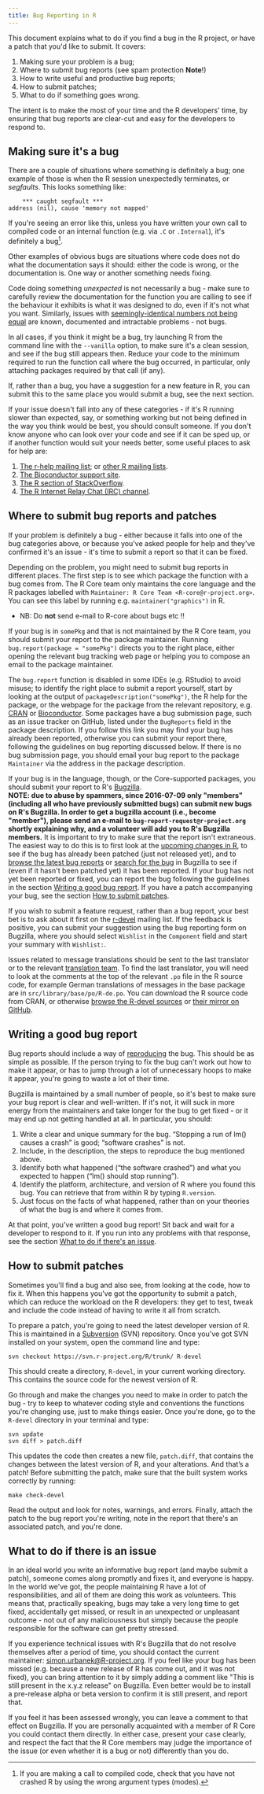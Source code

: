 ```yaml
---
title: Bug Reporting in R
---
```


This document explains what to do if you find a bug in the R project, or have a patch that you'd like to submit. It covers:

 1. Making sure your problem is a bug;
 2. Where to submit bug reports (see spam protection **Note**!)
 3. How to write useful and productive bug reports;
 4. How to submit patches;
 5. What to do if something goes wrong.

The intent is to make the most of your time and the R developers' time, by ensuring that bug reports are clear-cut and easy for the developers to respond to.

## Making sure it's a bug

There are a couple of situations where something is definitely a bug; one example of those is when the R session unexpectedly terminates, or *segfaults*. This looks something like:

        *** caught segfault ***
    address (nil), cause 'memory not mapped'

If you're seeing an error like this, unless you have written your own call to compiled code or an internal function (e.g. via `.C` or `.Internal`), it's definitely a bug[^1].

[^1]: If you are making a call to compiled code, check that you have not crashed R by using the wrong argument types (modes).

Other examples of obvious bugs are situations where code does not do what the documentation says it should: either the code is wrong, or the documentation is. One way or another something needs fixing.

Code doing something *unexpected* is not necessarily a bug - make sure to carefully review the documentation for the function you are calling to see if the behaviour it exhibits is what it was designed to do, even if it's not what you want. Similarly, issues with [seemingly-identical numbers not being equal](https://cran.r-project.org/doc/FAQ/R-FAQ.html#Why-doesn_0027t-R-think-these-numbers-are-equal_003f) are known, documented and intractable problems - not bugs.

In all cases, if you think it might be a bug, try launching R from the command line with the `--vanilla` option, to make sure it's a clean session, and see if the bug still appears then. Reduce your code to the minimum required to run the function call where the bug occurred, in particular, only attaching packages required by that call (if any).

If, rather than a bug, you have a suggestion for a new feature in R, you can submit this to the same place you would submit a bug, see the next section.

If your issue doesn't fall into any of these categories - if it's R running slower than expected, say, or something working but not being defined in the way you think would be best, you should consult someone. If you don't know anyone who can look over your code and see if it can be sped up, or if another function would suit your needs better, some useful places to ask for help are:

 1. [The r-help mailing list](https://stat.ethz.ch/mailman/listinfo/r-help); or [other R mailing lists](https://www.r-project.org/mail.html).
 2. [The Bioconductor support site](https://support.bioconductor.org/).
 3. [The R section of StackOverflow](http://stackoverflow.com/questions/tagged/r).
 4. [The R Internet Relay Chat (IRC) channel](http://webchat.freenode.net/?channels=#R).

## Where to submit bug reports and patches

If your problem is definitely a bug - either because it falls into one of the bug categories above, or because you've asked people for help and they've confirmed it's an issue - it's time to submit a report so that it can be fixed.

Depending on the problem, you might need to submit bug reports in different places. The first step is to see which package the function with a bug comes from. The R Core team only maintains the core language and the R packages
labelled with `Maintainer: R Core Team <R-core@r-project.org>`. You can see
this label by running e.g. `maintainer("graphics")` in R.
 * NB: Do **not** send e-mail to R-core about bugs etc !!

If your bug is in `somePkg` and that is not maintained by the R Core team, you should submit your report to the package maintainer. Running `bug.report(package = "somePkg")`
directs you to the right place,
either opening the relevant bug tracking web page or helping you to compose an email to the package maintainer.

The `bug.report` function is disabled in some IDEs (e.g. RStudio) to avoid misuse; to identify the right place to submit a report yourself, start by looking at the output of `packageDescription("somePkg")`,
the R help for the package, or the webpage for the package from the relevant repository, e.g. [CRAN](https://cran.r-project.org/web/packages/available_packages_by_name.html) or [Bioconductor](https://www.bioconductor.org/packages/release/BiocViews.html#___Software). Some packages have a bug submission page, such as an issue tracker on GitHub, listed under the `BugReports` field in the package description. If you follow this link you may find your bug has already been reported, otherwise you can submit your report there, following the guidelines on bug reporting discussed below. If there is no bug submission page, you should email your bug report to the package `Maintainer` via the address in the package description.

If your bug is in the language, though, or the Core-supported packages, you should submit your report to R's [Bugzilla](https://bugs.r-project.org/bugzilla3/).  
**NOTE: due to abuse by spammers, since 2016-07-09 only "members" (including all who have previously submitted bugs) can submit new bugs on R's Bugzilla.
In order to get a bugzilla account (i.e., become "member"), please send an e-mail to
`bug-report-request@r-project.org` shortly explaining why, and a volunteer will add you to R's Bugzilla members.**
It is important to try to make sure that the report isn't extraneous. The easiest way to do this is to first look at the [upcoming changes in R](https://svn.r-project.org/R/trunk/doc/NEWS.Rd), to see if the bug has already been patched (just not released yet), and to [browse the latest bug reports](https://bugs.r-project.org/bugzilla/buglist.cgi?bug_file_loc_type=allwordssubstr&bug_status=NEW&bug_status=ASSIGNED&bug_status=REOPENED&bug_status=UNCONFIRMED&bugidtype=include&chfieldto=Now&cmdtype=doit&emailassigned_to1=1&emailassigned_to2=1&emailcc2=1&emailreporter2=1&emailtype1=substring&emailtype2=substring&field0-0-0=noop&long_desc_type=substring&order=bugs.delta_ts%20desc&query_format=advanced&short_desc_type=allwordssubstr&type0-0-0=noop) or [search for the bug](https://bugs.r-project.org/bugzilla/query.cgi) in Bugzilla to see if (even if it hasn't been patched yet) it has been reported. If your bug has not yet been reported or fixed, you can report the bug following the guidelines in the section [Writing a good bug report](#writing-a-good-bug-report). If you have a patch accompanying your bug, see the section [How to submit patches](#how-to-submit-patches).


If you wish to submit a feature request, rather than a bug report, your best bet is to ask about it first on the [r-devel](https://stat.ethz.ch/mailman/listinfo/r-devel) mailing list. If the feedback is positive, you can submit your suggestion using the bug reporting form on Bugzilla, where you should select `Wishlist` in the `Component` field and start your summary with `Wishlist:`.

Issues related to message translations should be sent to the last translator or to the relevant [translation team](https://developer.r-project.org/TranslationTeams.html). To find the last translator, you will need to look at the comments at the top of the relevant `.po` file in the R source code, for example German translations of messages in the base package are in `src/library/base/po/R-de.po`. You can download the R source code from CRAN, or otherwise [browse the R-devel sources](https://svn.r-project.org/R/trunk/) or [their mirror on GitHub](https://github.com/wch/r-source).

## Writing a good bug report

Bug reports should include a way of [reproducing](https://en.wikipedia.org/wiki/Reproducibility) the bug. This should be as simple as possible. If the person trying to fix the bug can't work out how to make it appear, or has to jump through a lot of unnecessary hoops to make it appear, you're going to waste a lot of their time.

Bugzilla is maintained by a small number of people, so it's best to make sure your bug report is clear and well-written. If it's not, it will suck in more energy from the maintainers and take longer for the bug to get fixed - or it may end up not getting handled at all. In particular, you should:

 1. Write a clear and unique summary for the bug. “Stopping a run of lm() causes a crash” is good; “software crashes” is not.
 2. Include, in the description, the steps to reproduce the bug mentioned above.
 3. Identify both what happened (“the software crashed”) and what you expected to happen (“lm() should stop running”).
 4. Identify the platform, architecture, and version of R where you found this bug. You can retrieve that from within R by typing `R.version`.
 5. Just focus on the facts of what happened, rather than on your theories of what the bug is and where it comes from.

At that point, you've written a good bug report! Sit back and wait for a
developer to respond to it. If you run into any problems with that
response, see the section
[What to do if there's an issue](#what-to-do-if-there-is-an-issue).

## How to submit patches

Sometimes you'll find a bug and also see, from looking at the code, how to fix it. When this happens you've got the opportunity to submit a patch, which can reduce the workload on the R developers: they get to test, tweak and include the code instead of having to write it all from scratch.

To prepare a patch, you're going to need the latest developer version of R. This is maintained in a [Subversion](http://subversion.apache.org/) (SVN) repository. Once you've got SVN installed on your system, open the command line and type:

    svn checkout https://svn.r-project.org/R/trunk/ R-devel

This should create a directory, `R-devel`, in your current working directory. This contains the source code for the newest version of R.

Go through and make the changes you need to make in order to patch the bug - try to keep to whatever coding style and conventions the functions you're changing use, just to make things easier. Once you're done, go to the `R-devel` directory in your terminal and type:

    svn update
    svn diff > patch.diff

This updates the code then creates a new file, `patch.diff`, that contains the changes between the latest version of R, and your alterations. 
And that’s a patch! Before submitting the patch, make sure that the built system works correctly by running:

	make check-devel

Read the output and look for notes, warnings, and errors. Finally, attach the patch to the bug report you're writing, note in the report that there's an associated patch, and you're done.

## What to do if there is an issue

In an ideal world you write an informative bug report (and maybe submit a patch), someone comes along promptly and fixes it, and everyone is happy. In the world we've got, the people maintaining R have a lot of responsibilities, and all of them are doing this work as volunteers. This means that, practically speaking, bugs may take a very long time to get fixed, accidentally get missed, or result in an unexpected or unpleasant outcome - not out of any maliciousness but simply because the people responsible for the software can get pretty stressed.

If you experience technical issues with R's Bugzilla that do not resolve themselves after a period of time, you should contact the current maintainer:  [simon.urbanek@R-project.org](mailto:simon.urbanek@R-project.org). If you feel like your bug has been missed (e.g. because a new release of R has come out, and it was not fixed), you can bring attention to it by simply adding a comment like "This is still present in the x.y.z release" on Bugzilla.
Even better would be to install a pre-release alpha or beta version to confirm it is still present, and report that.

If you feel it has been assessed wrongly, you can leave a comment to that effect on Bugzilla.  If you are personally acquainted with a member of R Core you could contact them directly.  In either case, present your case clearly, and respect the fact that the R Core members may judge the importance of the issue (or even whether it is a bug or not) differently than you do.
